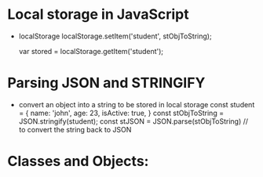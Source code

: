 
# Local storage in JavaScript
- localStorage
	localStorage.setItem('student', stObjToString);
	
	var stored = localStorage.getItem('student');
	
# Parsing JSON and STRINGIFY
- convert an object into a string to be stored in local storage
	const student = {
		name: 'john',
		age: 23,
		isActive: true,
	}
	const stObjToString = JSON.stringify(student);
	const stJSON = JSON.parse(stObjToString) // to convert the string back to JSON
	
# Classes and Objects:
	

